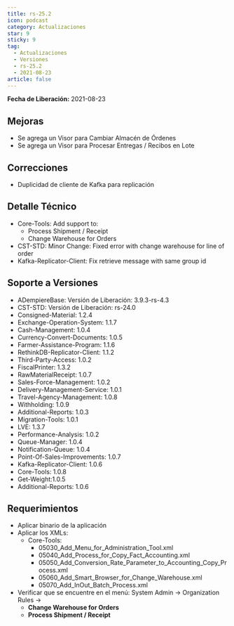 ```yaml
---
title: rs-25.2
icon: podcast
category: Actualizaciones
star: 9
sticky: 9
tag:
  - Actualizaciones
  - Versiones
  - rs-25.2
  - 2021-08-23
article: false
---
```


**Fecha de Liberación:** 2021-08-23

## Mejoras

- Se agrega un Visor para Cambiar Almacén de Órdenes
- Se agrega un Visor para Procesar Entregas / Recibos en Lote

## Correcciones

- Duplicidad de cliente de Kafka para replicación

## Detalle Técnico

- Core-Tools: Add support to:
  - Process Shipment / Receipt
  - Change Warehouse for Orders
- CST-STD: Minor Change: Fixed error with change warehouse for line of order
- Kafka-Replicator-Client: Fix retrieve message with same group id


## Soporte a Versiones

- ADempiereBase: Versión de Liberación: 3.9.3-rs-4.3
- CST-STD: Versión de Liberación: rs-24.0
- Consigned-Material: 1.2.4
- Exchange-Operation-System: 1.1.7
- Cash-Management: 1.0.4
- Currency-Convert-Documents: 1.0.5
- Farmer-Assistance-Program: 1.1.6
- RethinkDB-Replicator-Client: 1.1.2
- Third-Party-Access: 1.0.2
- FiscalPrinter: 1.3.2
- RawMaterialReceipt: 1.0.7
- Sales-Force-Management: 1.0.2
- Delivery-Management-Service: 1.0.1
- Travel-Agency-Management: 1.0.8
- Withholding: 1.0.9
- Additional-Reports: 1.0.3
- Migration-Tools: 1.0.1
- LVE: 1.3.7
- Performance-Analysis: 1.0.2
- Queue-Manager: 1.0.4
- Notification-Queue: 1.0.4
- Point-Of-Sales-Improvements: 1.0.7
- Kafka-Replicator-Client: 1.0.6
- Core-Tools: 1.0.8
- Get-Weight:1.0.5
- Additional-Reports: 1.0.6

## Requerimientos

- Aplicar binario de la aplicación
- Aplicar los XMLs:
  - Core-Tools:
    - 05030_Add_Menu_for_Administration_Tool.xml
    - 05040_Add_Process_for_Copy_Fact_Accounting.xml
    - 05050_Add_Conversion_Rate_Parameter_to_Accounting_Copy_Process.xml
    - 05060_Add_Smart_Browser_for_Change_Warehouse.xml
    - 05070_Add_InOut_Batch_Process.xml
- Verificar que se encuentre en el menú: System Admin -> Organization Rules -> 
  - **Change Warehouse for Orders**
  - **Process Shipment / Receipt**
